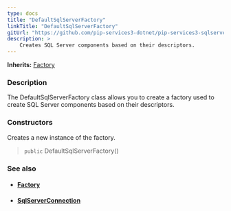 ```yaml
---
type: docs
title: "DefaultSqlServerFactory"
linkTitle: "DefaultSqlServerFactory"
gitUrl: "https://github.com/pip-services3-dotnet/pip-services3-sqlserver-dotnet"
description: > 
    Creates SQL Server components based on their descriptors.
---
```


**Inherits:** [Factory](../../../components/build/factory)

### Description

The DefaultSqlServerFactory class allows you to create a factory used to create SQL Server components based on their descriptors.

### Constructors

Creates a new instance of the factory.

> `public` DefaultSqlServerFactory()


### See also
- #### [Factory](../../../components/build/factory)
- #### [SqlServerConnection](../../connect/sqlserver_connection) 


